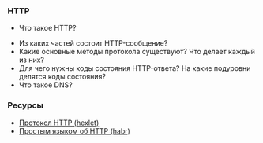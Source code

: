 ### HTTP

- Что такое HTTP?
* Из каких частей состоит HTTP-сообщение?
* Какие основные методы протокола существуют? Что делает каждый из них?
* Для чего нужны коды состояния HTTP-ответа? На какие подуровни делятся коды состояния?
* Что такое DNS?

### Ресурсы

- [Протокол HTTP (hexlet)](https://ru.hexlet.io/courses/http_protocol)
- [Простым языком об HTTP (habr)](https://habr.com/ru/articles/215117/)